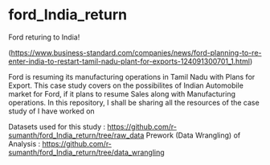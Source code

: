 # ford_India_return
Ford returing to India! 

(https://www.business-standard.com/companies/news/ford-planning-to-re-enter-india-to-restart-tamil-nadu-plant-for-exports-124091300701_1.html)

Ford is resuming its manufacturing operations in Tamil Nadu with Plans for Export.
This case study covers on the possibilites of Indian Automobile market for Ford, if it plans to resume Sales along with Manufacturing operations.
In this repository, I shall be sharing all the resources of the case study of I have worked on 

Datasets used for this study : https://github.com/r-sumanth/ford_India_return/tree/raw_data
Prework (Data Wrangling) of Analysis : https://github.com/r-sumanth/ford_India_return/tree/data_wrangling
